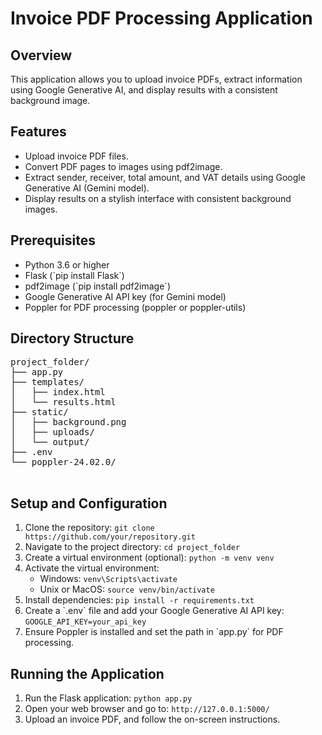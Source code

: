 <body>
  <h1>Invoice PDF Processing Application</h1>

  <div class="section">
    <h2>Overview</h2>
    <p>This application allows you to upload invoice PDFs, extract information using Google Generative AI, and display results with a consistent background image.</p>
  </div>

  <div class="section">
    <h2>Features</h2>
    <ul>
      <li>Upload invoice PDF files.</li>
      <li>Convert PDF pages to images using pdf2image.</li>
      <li>Extract sender, receiver, total amount, and VAT details using Google Generative AI (Gemini model).</li>
      <li>Display results on a stylish interface with consistent background images.</li>
    </ul>
  </div>

  <div class="section">
    <h2>Prerequisites</h2>
    <ul>
      <li>Python 3.6 or higher</li>
      <li>Flask (`pip install Flask`)</li>
      <li>pdf2image (`pip install pdf2image`)</li>
      <li>Google Generative AI API key (for Gemini model)</li>
      <li>Poppler for PDF processing (poppler or poppler-utils)</li>
    </ul>
  </div>

  <div class="section">
    <h2>Directory Structure</h2>
    <pre>
project_folder/
├── app.py
├── templates/
│   ├── index.html
│   └── results.html
├── static/
│   ├── background.png
│   ├── uploads/
│   └── output/
├── .env
└── poppler-24.02.0/
    </pre>
  </div>

  <div class="section">
    <h2>Setup and Configuration</h2>
    <ol>
      <li>Clone the repository: <code>git clone https://github.com/your/repository.git</code></li>
      <li>Navigate to the project directory: <code>cd project_folder</code></li>
      <li>Create a virtual environment (optional): <code>python -m venv venv</code></li>
      <li>Activate the virtual environment:
        <ul>
          <li>Windows: <code>venv\Scripts\activate</code></li>
          <li>Unix or MacOS: <code>source venv/bin/activate</code></li>
        </ul>
      </li>
      <li>Install dependencies: <code>pip install -r requirements.txt</code></li>
      <li>Create a `.env` file and add your Google Generative AI API key: <code>GOOGLE_API_KEY=your_api_key</code></li>
      <li>Ensure Poppler is installed and set the path in `app.py` for PDF processing.</li>
    </ol>
  </div>

  <div class="section">
    <h2>Running the Application</h2>
    <ol>
      <li>Run the Flask application: <code>python app.py</code></li>
      <li>Open your web browser and go to: <code>http://127.0.0.1:5000/</code></li>
      <li>Upload an invoice PDF, and follow the on-screen instructions.</li>
    </ol>
  </div>
</body>
</html>
